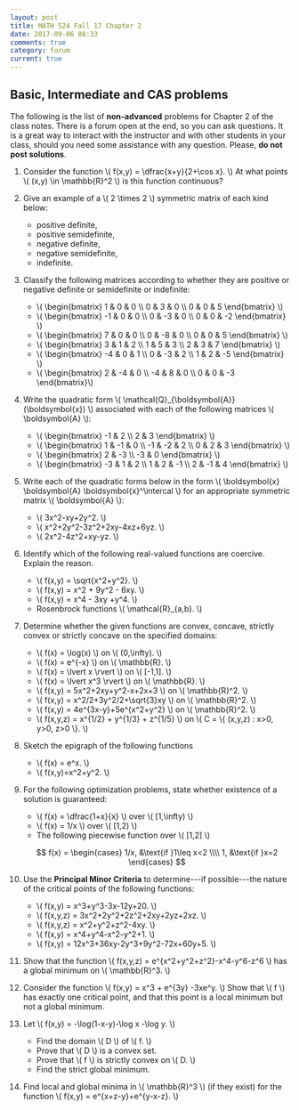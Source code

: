 ```yaml
---
layout: post
title: MATH 524 Fall 17 Chapter 2
date: 2017-09-06 08:33
comments: true
category: forum
current: true
---
```


## Basic, Intermediate and CAS problems

<div class="alert alert-info">
The following is the list of <strong>non-advanced</strong> problems for Chapter 2 of the class notes.  There is a forum open at the end, so you can ask questions.  It is a great way to interact with the instructor and with other students in your class, should you need some assistance with any question. Please, <strong>do not post solutions</strong>.
</div>

<!-- Continuous and Differentiable functions.  Symmetric matrices -->

1. Consider the function \\( f(x,y) = \dfrac{x+y}{2+\cos x}. \\) At what points \\( (x,y) \in \mathbb{R}^2 \\) is this function continuous?

2. Give an example of a \\( 2 \times 2 \\) symmetric matrix of each kind below:

	* positive definite, 
	* positive semidefinite, 
	* negative definite, 
	* negative semidefinite,
	* indefinite.

3. Classify the following matrices according to whether they are positive or negative definite or semidefinite or indefinite:

	* \\( \begin{bmatrix} 1 & 0 & 0 \\\\ 0 & 3 & 0 \\\\ 0 & 0 & 5 \end{bmatrix}  \\)
	* \\( \begin{bmatrix} -1 & 0 & 0 \\\\ 0 & -3 & 0 \\\\ 0 & 0 & -2 \end{bmatrix} \\)
	* \\( \begin{bmatrix} 7 & 0 & 0 \\\\ 0 & -8 & 0  \\\\ 0 & 0 & 5 \end{bmatrix}  \\)
	* \\( \begin{bmatrix} 3 & 1 & 2 \\\\ 1 & 5 & 3 \\\\ 2 & 3 & 7 \end{bmatrix}  \\)
	* \\( \begin{bmatrix} -4 & 0 & 1 \\\\ 0 & -3 & 2 \\\\ 1 & 2 & -5 \end{bmatrix}  \\)
	* \\( \begin{bmatrix} 2 & -4 & 0  \\\\ -4 & 8 & 0 \\\\ 0 & 0 & -3 \end{bmatrix}\\)

4. Write the quadratic form \\( \mathcal{Q}_{\boldsymbol{A}}(\boldsymbol{x}) \\) associated with each of the following matrices \\( \boldsymbol{A} \\):

	* \\( \begin{bmatrix} -1 & 2 \\\\ 2 & 3 \end{bmatrix} \\)
	* \\( \begin{bmatrix} 1 & -1 & 0 \\\\ -1 & -2 & 2 \\\\ 0 & 2 & 3 \end{bmatrix} \\)
	* \\( \begin{bmatrix} 2 & -3 \\\\ -3 & 0 \end{bmatrix} \\)
	* \\( \begin{bmatrix} -3 & 1 & 2 \\\\ 1 & 2 & -1 \\\\ 2 & -1 & 4 \end{bmatrix} \\)

5. Write each of the quadratic forms below in the form \\( \boldsymbol{x} \boldsymbol{A} \boldsymbol{x}^\intercal \\) for an appropriate symmetric matrix \\( \boldsymbol{A} \\):

	* \\( 3x^2-xy+2y^2. \\)
	* \\( x^2+2y^2-3z^2+2xy-4xz+6yz. \\)
	* \\( 2x^2-4z^2+xy-yz. \\)

<!-- % Coercive Functions -->

6. Identify which of the following real-valued functions are coercive.  Explain the reason.

	* \\( f(x,y) = \sqrt{x^2+y^2}. \\)
	* \\( f(x,y) = x^2 + 9y^2 - 6xy. \\)
	* \\( f(x,y) = x^4 - 3xy +y^4. \\)
	* Rosenbrock functions \\( \mathcal{R}_{a,b}. \\)

<!-- % Convex functions -->

7. Determine whether the given functions are convex, concave, strictly convex or strictly concave on the specified domains:
	* \\( f(x) = \log(x) \\) on \\( (0,\infty). \\)
	* \\( f(x) = e^{-x} \\) on \\( \mathbb{R}. \\)
	* \\( f(x) = \lvert x \rvert \\) on \\( [-1,1]. \\)
	* \\( f(x) = \lvert x^3 \rvert \\) on \\( \mathbb{R}. \\)
	* \\( f(x,y) = 5x^2+2xy+y^2-x+2x+3 \\) on \\( \mathbb{R}^2. \\)
	* \\( f(x,y) = x^2/2+3y^2/2+\sqrt{3}xy \\) on \\( \mathbb{R}^2. \\)
	* \\( f(x,y) = 4e^{3x-y}+5e^{x^2+y^2} \\) on \\( \mathbb{R}^2. \\)
	* \\( f(x,y,z) = x^{1/2} + y^{1/3} + z^{1/5} \\) on \\( C = \\{ (x,y,z) : x>0, y>0, z>0 \\}. \\)

8. Sketch the epigraph of the following functions

	* \\( f(x) = e^x. \\)
	* \\( f(x,y)=x^2+y^2. \\)

<!-- % Existence -->

9. For the following optimization problems, state whether existence of a solution is guaranteed:

	* \\( f(x) = \dfrac{1+x}{x} \\) over \\( [1,\infty) \\)
	* \\( f(x) = 1/x \\) over \\( [1,2) \\)
	* The following piecewise function over \\( [1,2] \\)

	$$ f(x) = \begin{cases}
	1/x, &\text{if }1\leq x<2 \\\\
	1,   &\text{if }x=2
	\end{cases} $$

<!-- % Characterization -->

10. Use the **Principal Minor Criteria** to determine---if possible---the nature of the critical points of the following functions:

	* \\( f(x,y) = x^3+y^3-3x-12y+20. \\)
	* \\( f(x,y,z) = 3x^2+2y^2+2z^2+2xy+2yz+2xz. \\)
	* \\( f(x,y,z) = x^2+y^2+z^2-4xy. \\)
	* \\( f(x,y) = x^4+y^4-x^2-y^2+1. \\)
	* \\( f(x,y) = 12x^3+36xy-2y^3+9y^2-72x+60y+5. \\)

11. Show that the function \\( f(x,y,z) = e^{x^2+y^2+z^2}-x^4-y^6-z^6 \\) has a global minimum on \\( \mathbb{R}^3. \\)

12. Consider the function \\( f(x,y) = x^3 + e^{3y} -3xe^y. \\) Show that \\( f \\) has exactly one critical point, and that this point is a local minimum but not a global minimum.

13. Let \\( f(x,y) = -\log(1-x-y)-\log x -\log y. \\)

	* Find the domain \\( D \\) of \\( f. \\)
	* Prove that \\( D \\) is a convex set.
	* Prove that \\( f \\) is strictly convex on \\( D. \\)
	* Find the strict global minimum.

14. Find local and global minima in \\( \mathbb{R}^3 \\) (if they exist) for the function \\( f(x,y) = e^{x+z-y}+e^{y-x-z}. \\)
